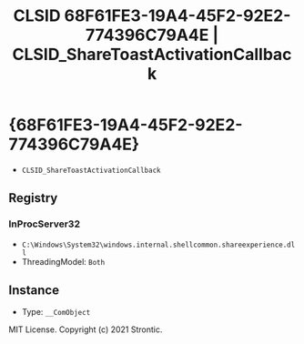 ﻿---
title: "CLSID 68F61FE3-19A4-45F2-92E2-774396C79A4E | CLSID_ShareToastActivationCallback"
excerpt: What is COM-Object CLSID 68F61FE3-19A4-45F2-92E2-774396C79A4E?
---

# {68F61FE3-19A4-45F2-92E2-774396C79A4E}

* `CLSID_ShareToastActivationCallback`

## Registry


### InProcServer32

* `C:\Windows\System32\windows.internal.shellcommon.shareexperience.dll`
* ThreadingModel: `Both`

## Instance

* Type: `__ComObject`

MIT License. Copyright (c) 2021 Strontic.


